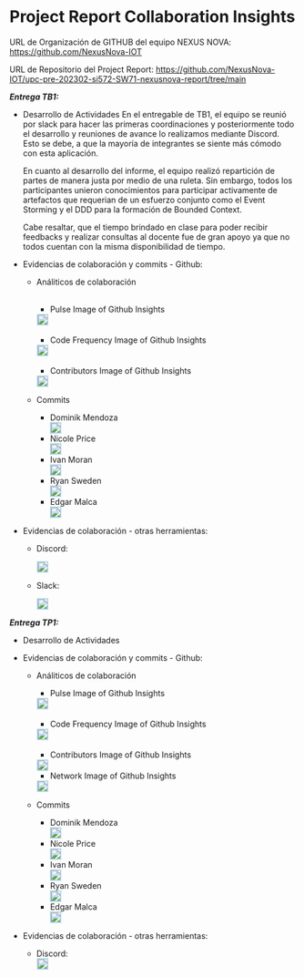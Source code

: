 # Project Report Collaboration Insights

URL de Organización de GITHUB del equipo NEXUS NOVA:
https://github.com/NexusNova-IOT

URL de Repositorio del Project Report:
https://github.com/NexusNova-IOT/upc-pre-202302-si572-SW71-nexusnova-report/tree/main

<strong>*Entrega TB1:*</strong>

+ Desarrollo de Actividades
    En el entregable de TB1, el equipo se reunió por slack para hacer las primeras coordinaciones y posteriormente todo el desarrollo y reuniones de avance lo realizamos mediante Discord. Esto se debe, a que la mayoría de integrantes se siente más cómodo con esta aplicación. 

    En cuanto al desarrollo del informe, el equipo realizó repartición de partes de manera justa por medio de una ruleta. Sin embargo, todos los participantes unieron conocimientos para participar activamente de artefactos que requerian de un esfuerzo conjunto como el Event Storming y el DDD para la formación de Bounded Context.

    Cabe resaltar, que el tiempo brindado en clase para poder recibir feedbacks y realizar consultas al docente fue de gran apoyo ya que no todos cuentan con la misma disponibilidad de tiempo.
    

+ Evidencias de colaboración y commits - Github:
    * Análiticos de colaboración <br><br>
        + Pulse Image of Github Insights
        <div style="display: flex; align-items: center;">
        <img src="https://raw.githubusercontent.com/NexusNova-IOT/upc-pre-202302-si572-SW71-nexusnova-report/feature/chapter-1/Resources/evidences-insights/Pulse_Image.png" style="margin-right: 20px; border: 2px solid lightblue;">
        </div><br>

        + Code Frequency Image of Github Insights
        <div style="display: flex; align-items: center;">
        <img src="https://raw.githubusercontent.com/NexusNova-IOT/upc-pre-202302-si572-SW71-nexusnova-report/feature/chapter-1/Resources/evidences-insights/Code_Frequency_Image.png" style="margin-right: 20px; border: 2px solid lightblue;">
        </div>
        <br>

        + Contributors Image of Github Insights
        <div style="display: flex; align-items: center;">
        <img src="https://raw.githubusercontent.com/NexusNova-IOT/upc-pre-202302-si572-SW71-nexusnova-report/feature/chapter-1/Resources/evidences-insights/Contributors_Image.png" style="margin-right: 20px; border: 2px solid lightblue;">
            </div>

    * Commits

        + Dominik Mendoza
            <div style="display: flex; align-items: center;">
            <img src="https://raw.githubusercontent.com/NexusNova-IOT/upc-pre-202302-si572-SW71-nexusnova-report/feature/chapter-1/Resources/evidences-insights/evidences_commit_Dominik.png" style="margin-right: 20px; border: 2px solid lightblue;">
            </div>
        + Nicole Price
            <div style="display: flex; align-items: center;">
            <img src="https://raw.githubusercontent.com/NexusNova-IOT/upc-pre-202302-si572-SW71-nexusnova-report/feature/chapter-1/Resources/evidences-insights/evidences_commit_Nicole.png" style="margin-right: 20px; border: 2px solid lightblue;">
            </div>
        + Ivan Moran
            <div style="display: flex; align-items: center;">
            <img src="https://raw.githubusercontent.com/NexusNova-IOT/upc-pre-202302-si572-SW71-nexusnova-report/feature/chapter-1/Resources/evidences-insights/evidences_commit_Ivan.png" style="margin-right: 20px; border: 2px solid lightblue;">
            </div>
        + Ryan Sweden
            <div style="display: flex; align-items: center;">
            <img src="https://raw.githubusercontent.com/NexusNova-IOT/upc-pre-202302-si572-SW71-nexusnova-report/feature/chapter-1/Resources/evidences-insights/evidences_commit_Ryan.png" style="margin-right: 20px; border: 2px solid lightblue;">
            </div>
        + Edgar Malca
            <div style="display: flex; align-items: center;">
            <img src="https://raw.githubusercontent.com/NexusNova-IOT/upc-pre-202302-si572-SW71-nexusnova-report/feature/chapter-1/Resources/evidences-insights/evidences_commit_Edgar.png" style="margin-right: 20px; border: 2px solid lightblue;">
            </div>

+ Evidencias de colaboración - otras herramientas: 

    + Discord:
         <div style="display: flex; align-items: center;">
        <img src="https://raw.githubusercontent.com/NexusNova-IOT/upc-pre-202302-si572-SW71-nexusnova-report/feature/chapter-1/Resources/evidences-insights/discord_evidence.png" style="margin-right: 20px; border: 2px solid lightblue;">
        </div>

    + Slack:
        <div style="display: flex; align-items: center;">
        <img src="https://raw.githubusercontent.com/NexusNova-IOT/upc-pre-202302-si572-SW71-nexusnova-report/feature/chapter-1/Resources/evidences-insights/slack_evidence.png" style="margin-right: 20px; border: 2px solid lightblue;">
        </div>

<strong>*Entrega TP1:*</strong>

+ Desarrollo de Actividades

+ Evidencias de colaboración y commits - Github:
    * Análiticos de colaboración 

        + Pulse Image of Github Insights
        <div style="display: flex; align-items: center;">
        <img src="https://raw.githubusercontent.com/NexusNova-IOT/upc-pre-202302-si572-SW71-nexusnova-report/feature/chapter-1/Resources/evidences-insights/TP1/Pulse_Evidence_TP1.png" style="margin-right: 20px; border: 2px solid lightblue;">
        </div><br>

        + Code Frequency Image of Github Insights
        <div style="display: flex; align-items: center;">
        <img src="https://raw.githubusercontent.com/NexusNova-IOT/upc-pre-202302-si572-SW71-nexusnova-report/feature/chapter-1/Resources/evidences-insights/TP1/Code_Evidence_TP1.png" style="margin-right: 20px; border: 2px solid lightblue;">
        </div>
        <br>

        + Contributors Image of Github Insights
        <div style="display: flex; align-items: center;">
        <img src="https://raw.githubusercontent.com/NexusNova-IOT/upc-pre-202302-si572-SW71-nexusnova-report/feature/chapter-1/Resources/evidences-insights/TP1/Contributors_Insight_TP1.png" style="margin-right: 20px; border: 2px solid lightblue;">
            </div>
        
        + Network Image of Github Insights
        <div style="display: flex; align-items: center;">
        <img src="https://raw.githubusercontent.com/NexusNova-IOT/upc-pre-202302-si572-SW71-nexusnova-report/feature/chapter-1/Resources/evidences-insights/TP1/Network_TP1.png" style="margin-right: 20px; border: 2px solid lightblue;">
            </div>

    * Commits

        + Dominik Mendoza
            <div style="display: flex; align-items: center;">
            <img src="https://raw.githubusercontent.com/NexusNova-IOT/upc-pre-202302-si572-SW71-nexusnova-report/feature/chapter-1/Resources/evidences-insights/TP1/Commit_Dominik_TP1.png" style="margin-right: 20px; border: 2px solid lightblue;">
            </div>
        + Nicole Price
            <div style="display: flex; align-items: center;">
            <img src="https://raw.githubusercontent.com/NexusNova-IOT/upc-pre-202302-si572-SW71-nexusnova-report/feature/chapter-1/Resources/evidences-insights/TP1/Commit_Nicole_TP1.png" style="margin-right: 20px; border: 2px solid lightblue;">
            </div>
        + Ivan Moran
            <div style="display: flex; align-items: center;">
            <img src="https://raw.githubusercontent.com/NexusNova-IOT/upc-pre-202302-si572-SW71-nexusnova-report/feature/chapter-1/Resources/evidences-insights/TP1/Commit_Ivan_TP1.png" style="margin-right: 20px; border: 2px solid lightblue;">
            </div>
        + Ryan Sweden
            <div style="display: flex; align-items: center;">
            <img src="https://raw.githubusercontent.com/NexusNova-IOT/upc-pre-202302-si572-SW71-nexusnova-report/feature/chapter-1/Resources/evidences-insights/TP1/Commit_Ryan_TP1.png" style="margin-right: 20px; border: 2px solid lightblue;">
            </div>
        + Edgar Malca
            <div style="display: flex; align-items: center;">
            <img src="https://raw.githubusercontent.com/NexusNova-IOT/upc-pre-202302-si572-SW71-nexusnova-report/feature/chapter-1/Resources/evidences-insights/TP1/Commit_Edgar_TP1.png" style="margin-right: 20px; border: 2px solid lightblue;">
            </div>

+ Evidencias de colaboración - otras herramientas: 

     + Discord:
         <div style="display: flex; align-items: center;">
        <img src="https://raw.githubusercontent.com/NexusNova-IOT/upc-pre-202302-si572-SW71-nexusnova-report/feature/chapter-1/Resources/evidences-insights/discord_evidence.png" style="margin-right: 20px; border: 2px solid lightblue;">
        </div>

